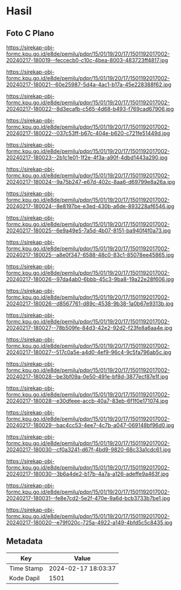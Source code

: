 # Hasil

## Foto C Plano

https://sirekap-obj-formc.kpu.go.id/e8de/pemilu/pdpr/15/01/19/20/17/1501192017002-20240217-180019--feccecb0-c10c-4bea-8003-483723ff4817.jpg

https://sirekap-obj-formc.kpu.go.id/e8de/pemilu/pdpr/15/01/19/20/17/1501192017002-20240217-180021--60e25987-5d4a-4ac1-b17a-45e228388f62.jpg

https://sirekap-obj-formc.kpu.go.id/e8de/pemilu/pdpr/15/01/19/20/17/1501192017002-20240217-180022--8d3ecafb-c565-4d68-b493-f769cad67906.jpg

https://sirekap-obj-formc.kpu.go.id/e8de/pemilu/pdpr/15/01/19/20/17/1501192017002-20240217-180022--037c53ff-b67c-404e-b620-c721fe51449d.jpg

https://sirekap-obj-formc.kpu.go.id/e8de/pemilu/pdpr/15/01/19/20/17/1501192017002-20240217-180023--2b1c1e01-1f2e-4f3a-a90f-4dbd1443a290.jpg

https://sirekap-obj-formc.kpu.go.id/e8de/pemilu/pdpr/15/01/19/20/17/1501192017002-20240217-180024--9a75b247-e67d-402c-8aa6-d69799e8a26a.jpg

https://sirekap-obj-formc.kpu.go.id/e8de/pemilu/pdpr/15/01/19/20/17/1501192017002-20240217-180024--8e8197be-e3ed-430b-a6de-893228af6546.jpg

https://sirekap-obj-formc.kpu.go.id/e8de/pemilu/pdpr/15/01/19/20/17/1501192017002-20240217-180025--6e9a49e5-7a5d-4b07-8151-ba940f4f0a73.jpg

https://sirekap-obj-formc.kpu.go.id/e8de/pemilu/pdpr/15/01/19/20/17/1501192017002-20240217-180025--a8e0f347-6588-48c0-83c1-85078ee45865.jpg

https://sirekap-obj-formc.kpu.go.id/e8de/pemilu/pdpr/15/01/19/20/17/1501192017002-20240217-180026--97da4ab0-6bbb-45c3-9ba8-19a22e28f606.jpg

https://sirekap-obj-formc.kpu.go.id/e8de/pemilu/pdpr/15/01/19/20/17/1501192017002-20240217-180026--d8567761-d89c-4538-9b38-1a0b67e9313b.jpg

https://sirekap-obj-formc.kpu.go.id/e8de/pemilu/pdpr/15/01/19/20/17/1501192017002-20240217-180027--78b509fe-84d3-42e2-92d2-f23fe8a6aa4e.jpg

https://sirekap-obj-formc.kpu.go.id/e8de/pemilu/pdpr/15/01/19/20/17/1501192017002-20240217-180027--517c0a5e-a4d0-4ef9-96c4-9c5fa796ab5c.jpg

https://sirekap-obj-formc.kpu.go.id/e8de/pemilu/pdpr/15/01/19/20/17/1501192017002-20240217-180028--be3bf09a-0e50-491e-bf8d-3877ecf87e1f.jpg

https://sirekap-obj-formc.kpu.go.id/e8de/pemilu/pdpr/15/01/19/20/17/1501192017002-20240217-180028--e30dfeee-accb-40a7-83eb-6f1f0e171074.jpg

https://sirekap-obj-formc.kpu.go.id/e8de/pemilu/pdpr/15/01/19/20/17/1501192017002-20240217-180029--bac4cc53-4ee7-4c7b-a047-069148bf96d0.jpg

https://sirekap-obj-formc.kpu.go.id/e8de/pemilu/pdpr/15/01/19/20/17/1501192017002-20240217-180030--cf0a3241-d67f-4bd9-9820-68c33a1cdc61.jpg

https://sirekap-obj-formc.kpu.go.id/e8de/pemilu/pdpr/15/01/19/20/17/1501192017002-20240217-180030--3b6a4de2-b17b-4a7a-a126-adeffe9a463f.jpg

https://sirekap-obj-formc.kpu.go.id/e8de/pemilu/pdpr/15/01/19/20/17/1501192017002-20240217-180031--fe8e7cd2-5e2f-470e-9a6d-bcb3733b7be1.jpg

https://sirekap-obj-formc.kpu.go.id/e8de/pemilu/pdpr/15/01/19/20/17/1501192017002-20240217-180020--e79f020c-725a-4922-a149-4bfd5c5c8435.jpg


## Metadata

| Key        | Value               |
| ---------- | ------------------- |
| Time Stamp | 2024-02-17 18:03:37 |
| Kode Dapil | 1501                |



